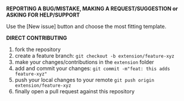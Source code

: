 **REPORTING A BUG/MISTAKE, MAKING A REQUEST/SUGGESTION or ASKING FOR HELP/SUPPORT**

Use the [New issue] button and choose the most fitting template.

**DIRECT CONTRIBUTING**

1. fork the repository
1. create a feature branch: `git checkout -b extension/feature-xyz`
1. make your changes/contributions in the `extension` folder
1. add and commit your changes: `git commit -m"feat: this adds feature-xyz"`
1. push your local changes to your remote `git push origin extension/feature-xyz`
1. finally open a pull request against this repository

